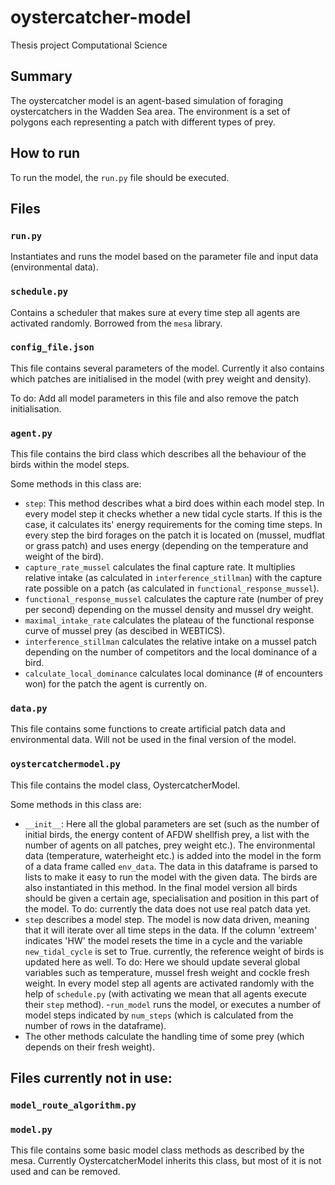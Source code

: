 # oystercatcher-model
Thesis project Computational Science

## Summary
The oystercatcher model is an agent-based simulation of foraging oystercatchers in the Wadden Sea area. The environment is a set of polygons each representing a patch with different types of prey. 

## How to run

To run the model, the ``run.py`` file should be executed. 

## Files

### ``run.py`` 
Instantiates and runs the model based on the parameter file and input data (environmental data). 

### ``schedule.py``
Contains a scheduler that makes sure at every time step all agents are activated randomly. Borrowed from the ``mesa`` library. 

### ``config_file.json``
This file contains several parameters of the model. Currently it also contains which patches are initialised in the model (with prey weight and density).

To do: Add all model parameters in this file and also remove the patch initialisation.

### ``agent.py``
This file contains the bird class which describes all the behaviour of the birds within the model steps. 

Some methods in this class are:
- ``step``: This method describes what a bird does within each model step. In every model step it checks whether a new tidal cycle starts. If this is the case, it calculates its' energy requirements for the coming time steps. In every step the bird forages on the patch it is located on (mussel, mudflat or grass patch) and uses energy (depending on the temperature and weight of the bird). 
- ``capture_rate_mussel``  calculates the final capture rate. It multiplies relative intake (as calculated in ``interference_stillman``) with the capture rate possible on a patch (as calculated in ``functional_response_mussel``). 
- ``functional_response_mussel`` calculates the capture rate (number of prey per second) depending on the mussel density and mussel dry weight.
- ``maximal_intake_rate`` calculates the plateau of the functional response curve of mussel prey (as descibed in WEBTICS).
- ``interference_stillman`` calculates the relative intake on a mussel patch depending on the number of competitors and the local dominance of a bird.
- ``calculate_local_dominance`` calculates local dominance (# of encounters won) for the patch the agent is currently on.

### ``data.py``
This file contains some functions to create artificial patch data and environmental data. Will not be used in the final version of the model.

### ``oystercatchermodel.py``
This file contains the model class, OystercatcherModel. 

Some methods in this class are:
- ``__init__``: Here all the global parameters are set (such as the number of initial birds, the energy content of AFDW shellfish prey, a list with the number of agents on all patches, prey weight etc.). The environmental data (temperature, waterheight etc.) is added into the model in the form of a data frame called ``env_data``. The data in this dataframe is parsed to lists to make it easy to run the model with the given data. The birds are also instantiated in this method. In the final model version all birds should be given a certain age, specialisation and position in this part of the model. To do: currently the data does not use real patch data yet. 
- ``step`` describes a model step. The model is now data driven, meaning that it will iterate over all time steps in the data. If the column 'extreem' indicates 'HW' the model resets the time in a cycle and the variable ``new_tidal_cycle`` is set to True. currently, the reference weight of birds is updated here as well. To do: Here we should update several global variables such as temperature, mussel fresh weight and cockle fresh weight. In every model step all agents are activated randomly with the help of ``schedule.py`` (with activating we mean that all agents execute their ``step`` method). 
-``run_model`` runs the model, or executes a number of model steps indicated by ``num_steps`` (which is calculated from the number of rows in the dataframe). 
- The other methods calculate the handling time of some prey (which depends on their fresh weight). 

## Files currently not in use:

### ``model_route_algorithm.py``

### ``model.py`` 
This file contains some basic model class methods as described by the mesa. Currently OystercatcherModel inherits this class, but most of it is not used and can be removed.
